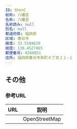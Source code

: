 ```yaml
---
ID: ShenC
総称: 八幡宮
名称: 八幡宮
名称読み: null
別名: null
都道府県: 福岡県
区域: 春日市
緯度: 33.5184629
経度: 130.4527465
郵便番号: 8160851
住所: 福岡県春日市昇町８丁目２１−１
---
```


## その他

### 参考URL

| URL | 説明          |
| --- | ------------- |
|     | OpenStreetMap |
